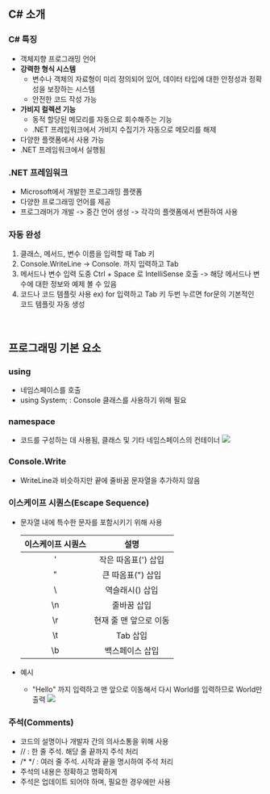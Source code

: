 ## C# 소개
### C# 특징
- 객체지향 프로그래밍 언어
- __강력한 형식 시스템__
  - 변수나 객체의 자료형이 미리 정의되어 있어, 데이터 타입에 대한 안정성과 정확성을 보장하는 시스템
  - 안전한 코드 작성 가능
- __가비지 컬렉션 기능__
  - 동적 할당된 메모리를 자동으로 회수해주는 기능
  - .NET 프레임워크에서 가비지 수집기가 자동으로 메모리를 해제
- 다양한 플랫폼에서 사용 가능
- .NET 프레임워크에서 실행됨
 

### .NET 프레임워크
- Microsoft에서 개발한 프로그래밍 플랫폼 
- 다양한 프로그래밍 언어를 제공
- 프로그래머가 개발 -> 중간 언어 생성 -> 각각의 플랫폼에서 변환하여 사용
  

### 자동 완성
1. 클래스, 메서드, 변수 이름을 입력할 때 Tab 키
2. Console.WriteLine -> Console. 까지 입력하고 Tab
3. 메서드나 변수 입력 도중 Ctrl + Space 로 IntelliSense 호출 -> 해당 메서드나 변수에 대한 정보와 예제 볼 수 있음
4. 코드나 코드 템플릿 사용
  ex) for 입력하고 Tab 키 두번 누르면 for문의 기본적인 코드 템플릿 자동 생성

</br>

## 프로그래밍 기본 요소
### using
- 네임스페이스를 호출
- using System; : Console 클래스를 사용하기 위해 필요

### namespace 
- 코드를 구성하는 데 사용됨, 클래스 및 기타 네임스페이스의 컨테이너
![](https://velog.velcdn.com/images/lazypotato/post/4af88af5-c2d8-4050-8924-838da237047c/image.png)

### Console.Write
- WriteLine과 비슷하지만 끝에 줄바꿈 문자열을 추가하지 않음

### 이스케이프 시퀀스(Escape Sequence)
- 문자열 내에 특수한 문자를 포함시키기 위해 사용

  | 이스케이프 시퀀스 | 설명 | 
  | :---: | :---: | 
  | \' | 작은 따옴표(') 삽입|
  | \" | 큰 따옴표(") 삽입|
  | \\ | 역슬래시(\) 삽입|
  | \n | 줄바꿈 삽입|
  | \r | 현재 줄 맨 앞으로 이동|
  | \t | Tab 삽입|
  | \b | 백스페이스 삽입|

- 예시
  - "Hello" 까지 입력하고 맨 앞으로 이동해서 다시 World를 입력하므로 World만 출력 
  ![](https://velog.velcdn.com/images/lazypotato/post/ae04600a-8817-4508-9406-5c6ef464f68b/image.png)
  
### 주석(Comments)
- 코드의 설명이나 개발자 간의 의사소통을 위해 사용
- // : 한 줄 주석. 해당 줄 끝까지 주석 처리
- /* */ : 여러 줄 주석. 시작과 끝을 명시하여 주석 처리
- 주석의 내용은 정확하고 명확하게
- 주석은 업데이트 되어야 하며, 필요한 경우에만 사용
